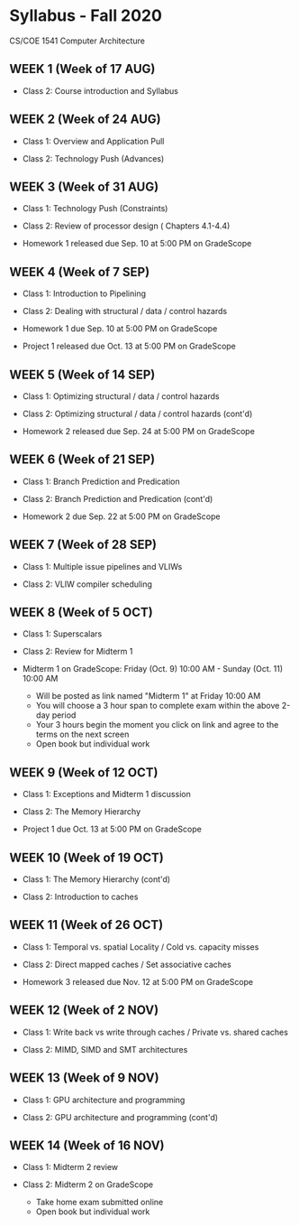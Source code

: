 # Syllabus - Fall 2020
CS/COE 1541 Computer Architecture

## WEEK 1 (Week of 17 AUG)

* Class 2: Course introduction and Syllabus
  
## WEEK 2 (Week of 24 AUG)

* Class 1: Overview and Application Pull

* Class 2: Technology Push (Advances)

## WEEK 3 (Week of 31 AUG)
  
* Class 1: Technology Push (Constraints)

* Class 2: Review of processor design ( Chapters 4.1-4.4)
  
* Homework 1 released due Sep. 10 at 5:00 PM on GradeScope

## WEEK 4 (Week of 7 SEP)

* Class 1: Introduction to Pipelining

* Class 2: Dealing with structural / data / control hazards

* Homework 1 due Sep. 10 at 5:00 PM on GradeScope

* Project 1 released due Oct. 13 at 5:00 PM on GradeScope

## WEEK 5 (Week of 14 SEP)

* Class 1: Optimizing structural / data / control hazards

* Class 2: Optimizing structural / data / control hazards (cont'd)

* Homework 2 released due Sep. 24 at 5:00 PM on GradeScope

## WEEK 6 (Week of 21 SEP)

* Class 1: Branch Prediction and Predication

* Class 2: Branch Prediction and Predication (cont'd)

* Homework 2 due Sep. 22 at 5:00 PM on GradeScope

## WEEK 7 (Week of 28 SEP)

* Class 1: Multiple issue pipelines and VLIWs

* Class 2: VLIW compiler scheduling

## WEEK 8 (Week of 5 OCT)

* Class 1: Superscalars

* Class 2: Review for Midterm 1

* Midterm 1 on GradeScope: Friday (Oct. 9) 10:00 AM - Sunday (Oct. 11) 10:00 AM
  * Will be posted as link named "Midterm 1" at Friday 10:00 AM
  * You will choose a 3 hour span to complete exam within the above 2-day period
  * Your 3 hours begin the moment you click on link and agree to the terms on the next screen
  * Open book but individual work
  
## WEEK 9 (Week of 12 OCT)

* Class 1: Exceptions and Midterm 1 discussion

* Class 2: The Memory Hierarchy

* Project 1 due Oct. 13 at 5:00 PM on GradeScope

## WEEK 10 (Week of 19 OCT)

* Class 1: The Memory Hierarchy (cont'd)

* Class 2: Introduction to caches

## WEEK 11 (Week of 26 OCT)

* Class 1: Temporal vs. spatial Locality / Cold vs. capacity misses

* Class 2: Direct mapped caches / Set associative caches

* Homework 3 released due Nov. 12 at 5:00 PM on GradeScope

## WEEK 12 (Week of 2 NOV)

* Class 1: Write back vs write through caches / Private vs. shared caches

* Class 2: MIMD, SIMD and SMT architectures

## WEEK 13 (Week of 9 NOV)

* Class 1: GPU architecture and programming

* Class 2: GPU architecture and programming (cont'd)

## WEEK 14 (Week of 16 NOV)

* Class 1: Midterm 2 review

* Class 2: Midterm 2 on GradeScope
  * Take home exam submitted online
  * Open book but individual work
